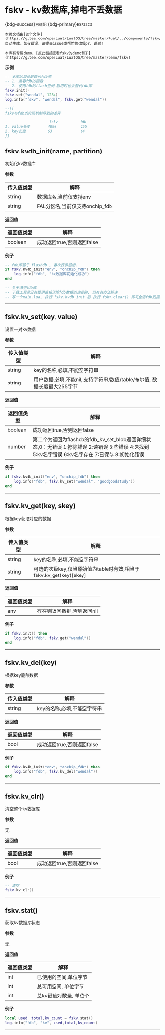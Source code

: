 # fskv - kv数据库,掉电不丢数据

{bdg-success}`已适配` {bdg-primary}`ESP32C3`

```{note}
本页文档由[这个文件](https://gitee.com/openLuat/LuatOS/tree/master/luat/../components/fskv/luat_lib_fskv.c)自动生成。如有错误，请提交issue或帮忙修改后pr，谢谢！
```

```{tip}
本库有专属demo，[点此链接查看fskv的demo例子](https://gitee.com/openLuat/LuatOS/tree/master/demo/fskv)
```

**示例**

```lua
-- 本库的目标是替代fdb库
-- 1. 兼容fdb的函数
-- 2. 使用fdb的flash空间,启用时也会替代fdb库
fskv.init()
fskv.set("wendal", 1234)
log.info("fskv", "wendal", fskv.get("wendal"))

--[[ 
fskv与fdb的实现机制导致的差异

                    fskv          fdb
1. value长度        4096           255
2. key长度          63             64
]]

```

## fskv.kvdb_init(name, partition)



初始化kv数据库

**参数**

|传入值类型|解释|
|-|-|
|string|数据库名,当前仅支持env|
|string|FAL分区名,当前仅支持onchip_fdb|

**返回值**

|返回值类型|解释|
|-|-|
|boolean|成功返回true,否则返回false|

**例子**

```lua
-- fdb库基于 flashdb , 再次表示感谢.
if fskv.kvdb_init("env", "onchip_fdb") then
    log.info("fdb", "kv数据库初始化成功")
end

-- 关于清空fdb库
-- 下载工具是没有提供直接清除fdb数据的途径的, 但有有办法解决
-- 写一个main.lua, 执行 fskv.kvdb_init 后 执行 fskv.clear() 即可全清fdb数据.

```

---

## fskv.kv_set(key, value)



设置一对kv数据

**参数**

|传入值类型|解释|
|-|-|
|string|key的名称,必填,不能空字符串|
|string|用户数据,必填,不能nil, 支持字符串/数值/table/布尔值, 数据长度最大255字节|

**返回值**

|返回值类型|解释|
|-|-|
|boolean|成功返回true,否则返回false|
|number|第二个为返回为flashdb的fdb_kv_set_blob返回详细状态,0：无错误 1:擦除错误 2:读错误 3:些错误 4:未找到 5:kv名字错误 6:kv名字存在 7:已保存 8:初始化错误|

**例子**

```lua
if fskv.kvdb_init("env", "onchip_fdb") then
    log.info("fdb", fskv.kv_set("wendal", "goodgoodstudy"))
end

```

---

## fskv.kv_get(key, skey)



根据key获取对应的数据

**参数**

|传入值类型|解释|
|-|-|
|string|key的名称,必填,不能空字符串|
|string|可选的次级key,仅当原始值为table时有效,相当于 fskv.kv_get(key)[skey]|

**返回值**

|返回值类型|解释|
|-|-|
|any|存在则返回数据,否则返回nil|

**例子**

```lua
if fskv.init() then
    log.info("fdb", fskv.get("wendal"))
end

```

---

## fskv.kv_del(key)



根据key删除数据

**参数**

|传入值类型|解释|
|-|-|
|string|key的名称,必填,不能空字符串|

**返回值**

|返回值类型|解释|
|-|-|
|bool|成功返回true,否则返回false|

**例子**

```lua
if fskv.kvdb_init("env", "onchip_fdb") then
    log.info("fdb", fskv.kv_del("wendal"))
end

```

---

## fskv.kv_clr()



清空整个kv数据库

**参数**

无

**返回值**

|返回值类型|解释|
|-|-|
|bool|成功返回true,否则返回false|

**例子**

```lua
-- 清空
fskv.kv_clr()

```

---

## fskv.stat()



获取kv数据库状态

**参数**

无

**返回值**

|返回值类型|解释|
|-|-|
|int|已使用的空间,单位字节|
|int|总可用空间, 单位字节|
|int|总kv键值对数量, 单位个|

**例子**

```lua
local used, total,kv_count = fskv.stat()
log.info("fdb", "kv", used,total,kv_count)

```

---

